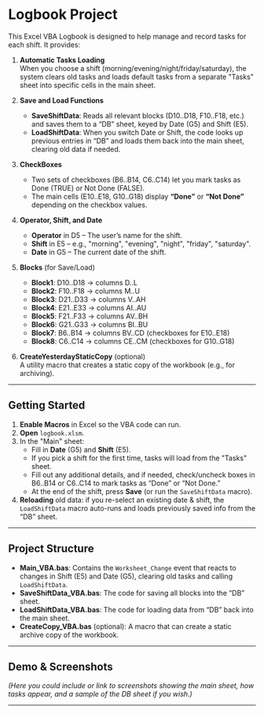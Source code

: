 # Logbook Project

This Excel VBA Logbook is designed to help manage and record tasks for each shift. It provides:

1. **Automatic Tasks Loading**  
   When you choose a shift (morning/evening/night/friday/saturday), the system clears old tasks and loads default tasks from a separate "Tasks" sheet into specific cells in the main sheet.

2. **Save and Load Functions**  
   - **SaveShiftData**: Reads all relevant blocks (D10..D18, F10..F18, etc.) and saves them to a “DB” sheet, keyed by Date (G5) and Shift (E5).  
   - **LoadShiftData**: When you switch Date or Shift, the code looks up previous entries in “DB” and loads them back into the main sheet, clearing old data if needed.

3. **CheckBoxes**  
   - Two sets of checkboxes (B6..B14, C6..C14) let you mark tasks as Done (TRUE) or Not Done (FALSE).  
   - The main cells (E10..E18, G10..G18) display **“Done”** or **“Not Done”** depending on the checkbox values.

4. **Operator, Shift, and Date**  
   - **Operator** in D5 – The user’s name for the shift.  
   - **Shift** in E5 – e.g., "morning", "evening", "night", "friday", "saturday".  
   - **Date** in G5 – The current date of the shift.

5. **Blocks** (for Save/Load)  
   - **Block1**: D10..D18 → columns D..L  
   - **Block2**: F10..F18 → columns M..U  
   - **Block3**: D21..D33 → columns V..AH  
   - **Block4**: E21..E33 → columns AI..AU  
   - **Block5**: F21..F33 → columns AV..BH  
   - **Block6**: G21..G33 → columns BI..BU  
   - **Block7**: B6..B14  → columns BV..CD  (checkboxes for E10..E18)  
   - **Block8**: C6..C14  → columns CE..CM  (checkboxes for G10..G18)

6. **CreateYesterdayStaticCopy** (optional)  
   A utility macro that creates a static copy of the workbook (e.g., for archiving).

---

## Getting Started

1. **Enable Macros** in Excel so the VBA code can run.  
2. **Open** `logbook.xlsm`.  
3. In the "Main" sheet:  
   - Fill in **Date** (G5) and **Shift** (E5).  
   - If you pick a shift for the first time, tasks will load from the "Tasks" sheet.  
   - Fill out any additional details, and if needed, check/uncheck boxes in B6..B14 or C6..C14 to mark tasks as “Done” or “Not Done.”  
   - At the end of the shift, press **Save** (or run the `SaveShiftData` macro).  
4. **Reloading** old data: if you re-select an existing date & shift, the `LoadShiftData` macro auto-runs and loads previously saved info from the “DB” sheet.

---

## Project Structure

- **Main_VBA.bas**: Contains the `Worksheet_Change` event that reacts to changes in Shift (E5) and Date (G5), clearing old tasks and calling `LoadShiftData`.  
- **SaveShiftData_VBA.bas**: The code for saving all blocks into the “DB” sheet.  
- **LoadShiftData_VBA.bas**: The code for loading data from “DB” back into the main sheet.  
- **CreateCopy_VBA.bas** (optional): A macro that can create a static archive copy of the workbook.

---

## Demo & Screenshots

*(Here you could include or link to screenshots showing the main sheet, how tasks appear, and a sample of the DB sheet if you wish.)*

---

